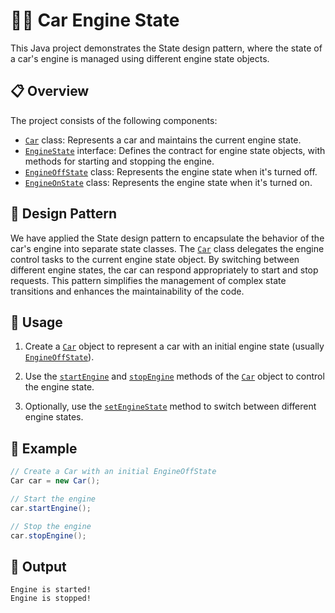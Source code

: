 # 🚗🔌 Car Engine State

This Java project demonstrates the State design pattern, where the state of a car's engine is managed using different engine state objects.

## 📋 Overview

The project consists of the following components:

- [`Car`](Car.java) class: Represents a car and maintains the current engine state.
- [`EngineState`](EngineState.java) interface: Defines the contract for engine state objects, with methods for starting and stopping the engine.
- [`EngineOffState`](Car.java#L26) class: Represents the engine state when it's turned off.
- [`EngineOnState`](Car.java#L39) class: Represents the engine state when it's turned on.

## 🎨 Design Pattern

We have applied the State design pattern to encapsulate the behavior of the car's engine into separate state classes. The [`Car`](Car.java) class delegates the engine control tasks to the current engine state object. By switching between different engine states, the car can respond appropriately to start and stop requests. This pattern simplifies the management of complex state transitions and enhances the maintainability of the code.

## 🚀 Usage

1. Create a [`Car`](Car.java) object to represent a car with an initial engine state (usually [`EngineOffState`](Car.java#L26)).

2. Use the [`startEngine`](Car.java#L10) and [`stopEngine`](Car.java#L14) methods of the [`Car`](Car.java) object to control the engine state.

3. Optionally, use the [`setEngineState`](Car.java#L22) method to switch between different engine states.

## 🏁 Example

```java
// Create a Car with an initial EngineOffState
Car car = new Car();

// Start the engine
car.startEngine();

// Stop the engine
car.stopEngine();
```

## 📝 Output

```
Engine is started!
Engine is stopped!
```